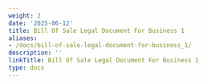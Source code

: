 ```yaml
---
weight: 2
date: '2025-06-12'
title: Bill Of Sale Legal Document For Business 1
aliases:
- /docs/bill-of-sale-legal-document-for-business_1/
description: ''
linkTitle: Bill Of Sale Legal Document For Business 1
type: docs
---
```


